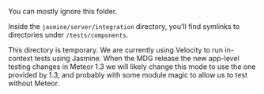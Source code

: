 You can mostly ignore this folder.

Inside the `jasmine/server/integration` directory, you'll find symlinks to directories under `/tests/components`. 

This directory is temporary. We are currently using Velocity to run in-context tests using Jasmine. When the MDG release the new app-level testing changes in Meteor 1.3 we will likely change this mode to use the one provided by 1.3, and probably with some module magic to allow us to test without Meteor.